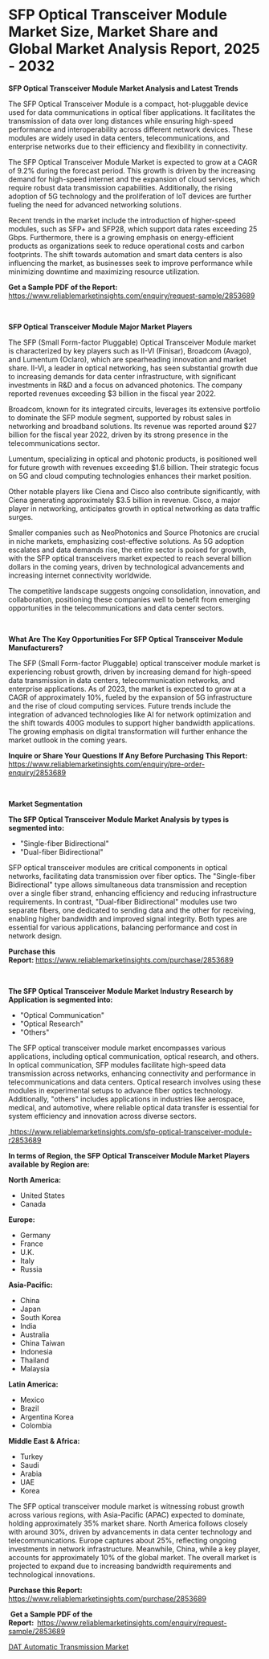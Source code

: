 <p><h1>SFP Optical Transceiver Module Market Size, Market Share and Global Market Analysis Report, 2025 - 2032</h1></p><p><strong>SFP Optical Transceiver Module Market Analysis and Latest Trends</strong></p>
<p><p>The SFP Optical Transceiver Module is a compact, hot-pluggable device used for data communications in optical fiber applications. It facilitates the transmission of data over long distances while ensuring high-speed performance and interoperability across different network devices. These modules are widely used in data centers, telecommunications, and enterprise networks due to their efficiency and flexibility in connectivity.</p><p>The SFP Optical Transceiver Module Market is expected to grow at a CAGR of 9.2% during the forecast period. This growth is driven by the increasing demand for high-speed internet and the expansion of cloud services, which require robust data transmission capabilities. Additionally, the rising adoption of 5G technology and the proliferation of IoT devices are further fueling the need for advanced networking solutions. </p><p>Recent trends in the market include the introduction of higher-speed modules, such as SFP+ and SFP28, which support data rates exceeding 25 Gbps. Furthermore, there is a growing emphasis on energy-efficient products as organizations seek to reduce operational costs and carbon footprints. The shift towards automation and smart data centers is also influencing the market, as businesses seek to improve performance while minimizing downtime and maximizing resource utilization.</p></p>
<p><strong>Get a Sample PDF of the Report:&nbsp;</strong> <a href="https://www.reliablemarketinsights.com/enquiry/request-sample/2853689?utm_campaign=3289&utm_medium=2&utm_source=Github&utm_content=ia&utm_term=12032025&utm_id=sfp-optical-transceiver-module">https://www.reliablemarketinsights.com/enquiry/request-sample/2853689</a></p>
<p>&nbsp;</p>
<p><strong>SFP Optical Transceiver Module Major Market Players</strong></p>
<p><p>The SFP (Small Form-factor Pluggable) Optical Transceiver Module market is characterized by key players such as II-VI (Finisar), Broadcom (Avago), and Lumentum (Oclaro), which are spearheading innovation and market share. II-VI, a leader in optical networking, has seen substantial growth due to increasing demands for data center infrastructure, with significant investments in R&D and a focus on advanced photonics. The company reported revenues exceeding $3 billion in the fiscal year 2022.</p><p>Broadcom, known for its integrated circuits, leverages its extensive portfolio to dominate the SFP module segment, supported by robust sales in networking and broadband solutions. Its revenue was reported around $27 billion for the fiscal year 2022, driven by its strong presence in the telecommunications sector.</p><p>Lumentum, specializing in optical and photonic products, is positioned well for future growth with revenues exceeding $1.6 billion. Their strategic focus on 5G and cloud computing technologies enhances their market position.</p><p>Other notable players like Ciena and Cisco also contribute significantly, with Ciena generating approximately $3.5 billion in revenue. Cisco, a major player in networking, anticipates growth in optical networking as data traffic surges.</p><p>Smaller companies such as NeoPhotonics and Source Photonics are crucial in niche markets, emphasizing cost-effective solutions. As 5G adoption escalates and data demands rise, the entire sector is poised for growth, with the SFP optical transceivers market expected to reach several billion dollars in the coming years, driven by technological advancements and increasing internet connectivity worldwide. </p><p>The competitive landscape suggests ongoing consolidation, innovation, and collaboration, positioning these companies well to benefit from emerging opportunities in the telecommunications and data center sectors.</p></p>
<p>&nbsp;</p>
<p><strong>What Are The Key Opportunities For SFP Optical Transceiver Module Manufacturers?</strong></p>
<p><p>The SFP (Small Form-factor Pluggable) optical transceiver module market is experiencing robust growth, driven by increasing demand for high-speed data transmission in data centers, telecommunication networks, and enterprise applications. As of 2023, the market is expected to grow at a CAGR of approximately 10%, fueled by the expansion of 5G infrastructure and the rise of cloud computing services. Future trends include the integration of advanced technologies like AI for network optimization and the shift towards 400G modules to support higher bandwidth applications. The growing emphasis on digital transformation will further enhance the market outlook in the coming years.</p></p>
<p><strong>Inquire or Share Your Questions If Any Before Purchasing This Report:</strong> <a href="https://www.reliablemarketinsights.com/enquiry/pre-order-enquiry/2853689?utm_campaign=3289&utm_medium=2&utm_source=Github&utm_content=ia&utm_term=12032025&utm_id=sfp-optical-transceiver-module">https://www.reliablemarketinsights.com/enquiry/pre-order-enquiry/2853689</a></p>
<p>&nbsp;</p>
<p><strong>Market Segmentation</strong></p>
<p><strong>The SFP Optical Transceiver Module Market Analysis by types is segmented into:</strong></p>
<p><ul><li>"Single-fiber Bidirectional"</li><li>"Dual-fiber Bidirectional"</li></ul></p>
<p><p>SFP optical transceiver modules are critical components in optical networks, facilitating data transmission over fiber optics. The "Single-fiber Bidirectional" type allows simultaneous data transmission and reception over a single fiber strand, enhancing efficiency and reducing infrastructure requirements. In contrast, "Dual-fiber Bidirectional" modules use two separate fibers, one dedicated to sending data and the other for receiving, enabling higher bandwidth and improved signal integrity. Both types are essential for various applications, balancing performance and cost in network design.</p></p>
<p><strong>Purchase this Report:&nbsp;</strong><a href="https://www.reliablemarketinsights.com/purchase/2853689?utm_campaign=3289&utm_medium=2&utm_source=Github&utm_content=ia&utm_term=12032025&utm_id=sfp-optical-transceiver-module">https://www.reliablemarketinsights.com/purchase/2853689</a></p>
<p>&nbsp;</p>
<p><strong>The SFP Optical Transceiver Module Market Industry Research by Application is segmented into:</strong></p>
<p><ul><li>"Optical Communication"</li><li>"Optical Research"</li><li>"Others"</li></ul></p>
<p><p>The SFP optical transceiver module market encompasses various applications, including optical communication, optical research, and others. In optical communication, SFP modules facilitate high-speed data transmission across networks, enhancing connectivity and performance in telecommunications and data centers. Optical research involves using these modules in experimental setups to advance fiber optics technology. Additionally, "others" includes applications in industries like aerospace, medical, and automotive, where reliable optical data transfer is essential for system efficiency and innovation across diverse sectors.</p></p>
<p><a href="https://www.reliablemarketinsights.com/sfp-optical-transceiver-module-r2853689?utm_campaign=3289&utm_medium=2&utm_source=Github&utm_content=ia&utm_term=12032025&utm_id=sfp-optical-transceiver-module">&nbsp;https://www.reliablemarketinsights.com/sfp-optical-transceiver-module-r2853689</a></p>
<p><strong>In terms of Region, the SFP Optical Transceiver Module Market Players available by Region are:</strong></p>
<p>
    <p> <strong> North America: </strong>
        <ul>
            <li>United States</li>
            <li>Canada</li>
        </ul>
        </p> 
    <p> <strong> Europe: </strong>
        <ul>
            <li>Germany</li>
            <li>France</li>
            <li>U.K.</li>
            <li>Italy</li>
            <li>Russia</li>
        </ul>
        </p> 
    <p> <strong> Asia-Pacific: </strong>
        <ul>
            <li>China</li>
            <li>Japan</li>
            <li>South Korea</li>
            <li>India</li>
            <li>Australia</li>
            <li>China Taiwan</li>
            <li>Indonesia</li>
            <li>Thailand</li>
            <li>Malaysia</li>
        </ul>
        </p> 
    <p> <strong> Latin America: </strong>
        <ul>
            <li>Mexico</li>
            <li>Brazil</li>
            <li>Argentina Korea</li>
            <li>Colombia</li>
        </ul>
        </p> 
    <p> <strong> Middle East & Africa: </strong>
        <ul>
            <li>Turkey</li>
            <li>Saudi</li>
            <li>Arabia</li>
            <li>UAE</li>
            <li>Korea</li>
        </ul>
    </p>
    </p>
<p><p>The SFP optical transceiver module market is witnessing robust growth across various regions, with Asia-Pacific (APAC) expected to dominate, holding approximately 35% market share. North America follows closely with around 30%, driven by advancements in data center technology and telecommunications. Europe captures about 25%, reflecting ongoing investments in network infrastructure. Meanwhile, China, while a key player, accounts for approximately 10% of the global market. The overall market is projected to expand due to increasing bandwidth requirements and technological innovations.</p></p>
<p><strong>Purchase this Report: </strong><a href="https://www.reliablemarketinsights.com/purchase/2853689?utm_campaign=3289&utm_medium=2&utm_source=Github&utm_content=ia&utm_term=12032025&utm_id=sfp-optical-transceiver-module">https://www.reliablemarketinsights.com/purchase/2853689</a></p>
<p>&nbsp;<strong>Get a Sample PDF of the Report:&nbsp;&nbsp;</strong><a href="https://www.reliablemarketinsights.com/enquiry/request-sample/2853689?utm_campaign=3289&utm_medium=2&utm_source=Github&utm_content=ia&utm_term=12032025&utm_id=sfp-optical-transceiver-module">https://www.reliablemarketinsights.com/enquiry/request-sample/2853689</a></p>
<p><strong></strong></p>
<p><p><a href="https://github.com/nkbaroga/Market-Research-Report-List-1/blob/main/dat-automatic-transmission-market.md?utm_campaign=3289&utm_medium=2&utm_source=Github&utm_content=ia&utm_term=12032025&utm_id=sfp-optical-transceiver-module">DAT Automatic Transmission Market</a></p></p>